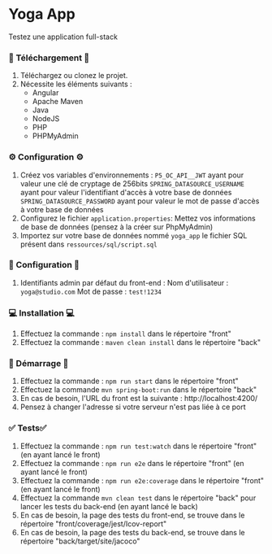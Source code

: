 # Yoga App
Testez une application full-stack

### 🔄 Téléchargement 🔄
1. Téléchargez ou clonez le projet.
2. Nécessite les éléments suivants :
    - Angular 
    - Apache Maven
    - Java
    - NodeJS
    - PHP
    - PHPMyAdmin


### ⚙️ Configuration ⚙️
1. Créez vos variables d'environnements :
`P5_OC_API__JWT` ayant pour valeur une clé de cryptage de 256bits
`SPRING_DATASOURCE_USERNAME` ayant pour valeur l'identifiant d'accès à votre base de données
`SPRING_DATASOURCE_PASSWORD` ayant pour valeur le mot de passe d'accès à votre base de données
2. Configurez le fichier `application.properties`:
Mettez vos informations de base de données (pensez à la créer sur PhpMyAdmin)
3. Importez sur votre base de données nommé `yoga_app` le fichier SQL présent dans `ressources/sql/script.sql`


### 🔑 Configuration 🔑
1. Identifiants admin par défaut du front-end  :
Nom d'utilisateur : `yoga@studio.com` 
Mot de passe : `test!1234` 


### 💻 Installation 💻
1. Effectuez la commande : `npm install` dans le répertoire "front"
2. Effectuez la commande : `maven clean install` dans le répertoire "back"

### 🚀 Démarrage 🚀
1. Effectuez la commande : `npm run start` dans le répertoire "front"
2. Effectuez la commande `mvn spring-boot:run` dans le répertoire "back"
3. En cas de besoin, l'URL du front est la suivante : http://localhost:4200/
4. Pensez à changer l'adresse si votre serveur n'est pas liée à ce port


### ✅ Tests✅
1. Effectuez la commande : `npm run test:watch` dans le répertoire "front" (en ayant lancé le front)
2. Effectuez la commande : `npm run e2e` dans le répertoire "front" (en ayant lancé le front)
3. Effectuez la commande : `npm run e2e:coverage` dans le répertoire "front" (en ayant lancé le front)
4. Effectuez la commande `mvn clean test` dans le répertoire "back" pour lancer les tests du back-end (en ayant lancé le back)
5. En cas de besoin, la page des tests du front-end, se trouve dans le répertoire "front/coverage/jest/Icov-report"
6. En cas de besoin, la page des tests du back-end, se trouve dans le répertoire "back/target/site/jacoco"
